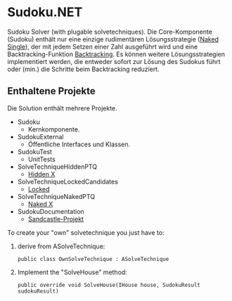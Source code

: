 Sudoku.NET
==========

Sudoku Solver (with plugable solvetechniques).
Die Core-Komponente (Sudoku) enthält nur eine einzige rudimentären Lösungsstrategie ([Naked Single](http://sudoku-solutions.com/solvingNakedSubsets.php#nakedSingle, "Naked Single")), der mit jedem Setzen einer Zahl ausgeführt wird und eine Backtracking-Funktion [Backtracking](http://en.wikipedia.org/wiki/Backtracking,"Backtracking").
Es können weitere Lösungsstrategien implementiert werden, die entweder sofort zur Lösung des Sudokus führt oder (min.) die Schritte beim Backtracking reduziert.

Enthaltene Projekte
-------------------

Die Solution enthält mehrere Projekte.
* Sudoku
	* Kernkomponente.
* SudokuExternal
	* Öffentliche Interfaces und Klassen.
* SudokuTest
	* UnitTests
* SolveTechniqueHiddenPTQ
	* [Hidden X](http://sudoku-solutions.com/solvingHiddenSubsets.php, "Hidden Single/Pair/Tripple/Quad")
* SolveTechniqueLockedCandidates
	* [Locked](http://sudoku-solutions.com/solvingInteractions.php, "Locked Candidates (Pointing/Claiming)")
* SolveTechniqueNakedPTQ
	* [Naked X](http://sudoku-solutions.com/solvingNakedSubsets.php, "Naked Single/Pair/Tripple/Quad")
* SudokuDocumentation
	* [Sandcastle-Projekt](https://shfb.codeplex.com/ "Sandcastle Help File Builder")

To create your "own" solvetechnique you just have to:

1.  derive from ASolveTechnique:

        public class OwnSolveTechnique : ASolveTechnique

2.  Implement the "SolveHouse" method:

		public override void SolveHouse(IHouse house, SudokuResult sudokuResult)


